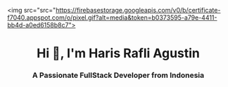 <img src="src="https://firebasestorage.googleapis.com/v0/b/certificate-f7040.appspot.com/o/pixel.gif?alt=media&token=b0373595-a79e-4411-bb4d-a0ed6158b8c7">
<h1 align="center">Hi 👋, I'm Haris Rafli Agustin</h1>
<h3 align="center">A Passionate FullStack Developer from Indonesia</h3>
